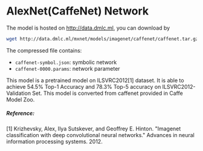 # AlexNet(CaffeNet) Network

The model is hosted on http://data.dmlc.ml, you can download by

```bash
wget http://data.dmlc.ml/mxnet/models/imagenet/caffenet/caffenet.tar.gz
```

The compressed file contains:

- ```caffenet-symbol.json```: symbolic network
- ```caffenet-0000.params```: network parameter

This model is a pretrained model on ILSVRC2012[1] dataset. It is able to achieve 54.5% Top-1 Accuracy and 78.3% Top-5 accuracy on ILSVRC2012-Validation Set. This model is converted from caffenet provided in Caffe Model Zoo.


##### Reference:

[1] Krizhevsky, Alex, Ilya Sutskever, and Geoffrey E. Hinton. "Imagenet classification with deep convolutional neural networks." Advances in neural information processing systems. 2012.
